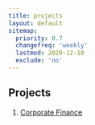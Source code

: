 ```yaml
---
title: projects
layout: default
sitemap:
  priority: 0.7
  changefreq: 'weekly'
  lastmod: 2020-12-18
  exclude: 'no'
---
```

## Projects
1. <a href="https://github.com/odenipinedo/projects/tree/master/Finance" target="_blank" rel="noopener noreferrer">Corporate Finance</a>

<!-- <a href="" target="_blank" rel="noopener noreferrer"></a> -->
